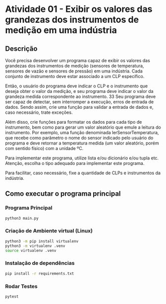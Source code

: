 # Atividade 01 - Exibir os valores das grandezas dos instrumentos de medição em uma indústria

## Descrição

Você precisa desenvolver um programa capaz de exibir os valores das grandezas dos instrumentos de medição (sensores de temperatura, sensores de vazão e sensores de pressão) em uma indústria. Cada conjunto de instrumento deve estar associado a um CLP específico.

Então, o usuário do programa deve indicar o CLP e o instrumento que deseja obter o valor da medição, e seu programa deve indicar o valor da grandeza medida correspondente ao instrumento.
 33
Seu programa deve ser capaz de detectar, sem interromper a execução, erros de entrada de dados. Sendo assim, crie uma função para validar a entrada de dados e, caso necessário, trate exceções.

Além disso, crie funções para formatar os dados para cada tipo de instrumento, bem como para gerar um valor aleatório que emule a leitura do instrumento. Por exemplo, uma função denominada lerSensorTemperatura, que recebe como parâmetro o nome do sensor indicado pelo usuário do programa e deve retornar a temperatura medida (um valor aleatório, porém com sentido físico) com a unidade ºC.

Para implementar este programa, utilize lista e/ou dicionário e/ou tupla etc. Atenção, escolha o tipo adequado para implementar este programa.

Para facilitar, caso necessário, fixe a quantidade de CLPs e instrumentos da indústria.

## Como executar o programa principal
### Programa Principal
```bash
python3 main.py
```

### Criação de Ambiente virtual (Linux)
```bash
python3 -m pip install virtualenv
python3 -m virtualenv .venv
source virtualenv .venv
```
### Instalação de dependências
```bash
pip install -r requirements.txt
```
### Rodar Testes
```bash
pytest
```


